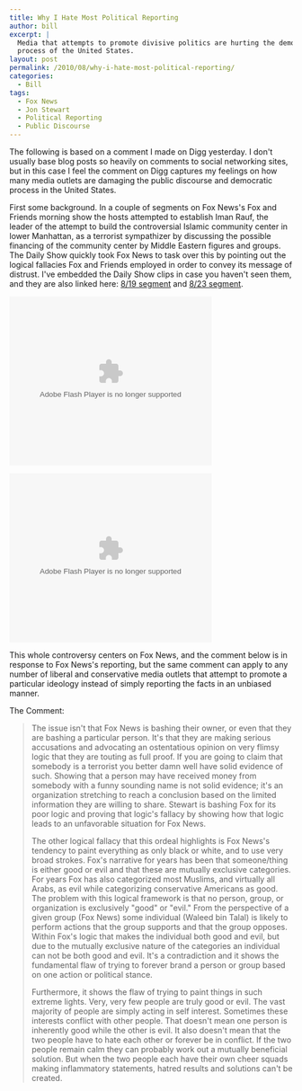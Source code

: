 ```yaml
---
title: Why I Hate Most Political Reporting
author: bill
excerpt: |
  Media that attempts to promote divisive politics are hurting the democratic
  process of the United States.
layout: post
permalink: /2010/08/why-i-hate-most-political-reporting/
categories:
  - Bill
tags:
  - Fox News
  - Jon Stewart
  - Political Reporting
  - Public Discourse
---
```

The following is based on a comment I made on Digg yesterday. I don't usually
base blog posts so heavily on comments to social networking sites, but in this
case I feel the comment on Digg captures my feelings on how many media outlets
are damaging the public discourse and democratic process in the United States.

First some background. In a couple of segments on Fox News's Fox and Friends
morning show the hosts attempted to establish Iman Rauf, the leader of the
attempt to build the controversial Islamic community center in lower Manhattan,
as a terrorist sympathizer by discussing the possible financing of the
community center by Middle Eastern figures and groups. The Daily Show quickly
took Fox News to task over this by pointing out the logical fallacies Fox and
Friends employed in order to convey its message of distrust. I've embedded the
Daily Show clips in case you haven't seen them, and they are also linked here:
[8/19 segment][1] and [8/23 segment][2].

<object width="360" height="301" classid="clsid:d27cdb6e-ae6d-11cf-96b8-444553540000" codebase="http://download.macromedia.com/pub/shockwave/cabs/flash/swflash.cab#version=6,0,40,0"><param name="src" value="http://media.mtvnservices.com/mgid:cms:item:comedycentral.com:350602" /><embed type="application/x-shockwave-flash" width="360" height="301" src="http://media.mtvnservices.com/mgid:cms:item:comedycentral.com:350602" /></object>

<object width="360" height="301" classid="clsid:d27cdb6e-ae6d-11cf-96b8-444553540000" codebase="http://download.macromedia.com/pub/shockwave/cabs/flash/swflash.cab#version=6,0,40,0"><param name="src" value="http://media.mtvnservices.com/mgid:cms:item:comedycentral.com:351494" /><embed type="application/x-shockwave-flash" width="360" height="301" src="http://media.mtvnservices.com/mgid:cms:item:comedycentral.com:351494" /></object>

This whole controversy centers on Fox News, and the comment below is in
response to Fox News's reporting, but the same comment can apply to any number
of liberal and conservative media outlets that attempt to promote a particular
ideology instead of simply reporting the facts in an unbiased manner.

The Comment:

> The issue isn't that Fox News is bashing their owner, or even that they are
> bashing a particular person. It's that they are making serious accusations
> and advocating an ostentatious opinion on very flimsy logic that they are
> touting as full proof. If you are going to claim that somebody is a terrorist
> you better damn well have solid evidence of such. Showing that a person may
> have received money from somebody with a funny sounding name is not solid
> evidence; it's an organization stretching to reach a conclusion based on the
> limited information they are willing to share. Stewart is bashing Fox for its
> poor logic and proving that logic's fallacy by showing how that logic leads
> to an unfavorable situation for Fox News.
> 
> The other logical fallacy that this ordeal highlights is Fox News's tendency
> to paint everything as only black or white, and to use very broad strokes.
> Fox's narrative for years has been that someone/thing is either good or evil
> and that these are mutually exclusive categories. For years Fox has also
> categorized most Muslims, and virtually all Arabs, as evil while categorizing
> conservative Americans as good. The problem with this logical framework is
> that no person, group, or organization is exclusively "good" or "evil." From
> the perspective of a given group (Fox News) some individual (Waleed bin Talal)
> is likely to perform actions that the group supports and that the group
> opposes. Within Fox's logic that makes the individual both good and evil, but
> due to the mutually exclusive nature of the categories an individual can not
> be both good and evil. It's a contradiction and it shows the fundamental flaw
> of trying to forever brand a person or group based on one action or political
> stance.
> 
> Furthermore, it shows the flaw of trying to paint things in such extreme
> lights. Very, very few people are truly good or evil. The vast majority of
> people are simply acting in self interest. Sometimes these interests conflict
> with other people. That doesn't mean one person is inherently good while the
> other is evil. It also doesn't mean that the two people have to hate each
> other or forever be in conflict. If the two people remain calm they can
> probably work out a mutually beneficial solution. But when the two people
> each have their own cheer squads making inflammatory statements, hatred
> results and solutions can't be created.

 [1]: http://www.thedailyshow.com/watch/thu-august-19-2010/extremist-makeover---homeland-edition
 [2]: http://www.thedailyshow.com/watch/mon-august-23-2010/the-parent-company-trap
